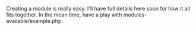 Creating a module is really easy. I'll have full details here soon for how it all fits together. In the mean time, have a play with modules-available/example.php. 

